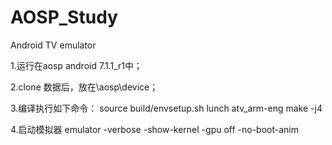 # AOSP_Study
Android TV emulator

1.运行在aosp android 7.1.1_r1中；

2.clone 数据后，放在\aosp\device；

3.编译执行如下命令：
    source build/envsetup.sh
    lunch atv_arm-eng
    make -j4
    
4.启动模拟器
    emulator -verbose -show-kernel -gpu off -no-boot-anim
    
    
